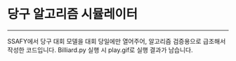 # 당구 알고리즘 시뮬레이터

<hr>

SSAFY에서 당구 대회 모델을 대회 당일에만 열어주어, 알고리즘 검증용으로 급조해서 작성한 코드입니다.  Billiard.py 실행 시 play.gif로 실행 결과가 남습니다.
